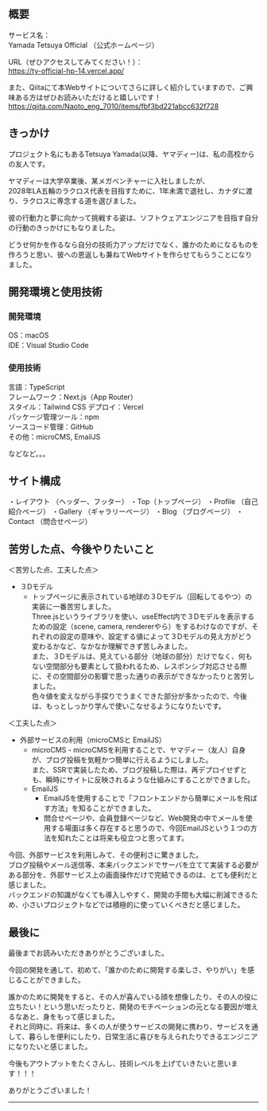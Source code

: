 ## 概要

サービス名：<br>
Yamada Tetsuya Official （公式ホームページ）<br>

URL（ぜひアクセスしてみてください！）：<br>
https://ty-official-hp-14.vercel.app/<br>

また、Qiitaにて本Webサイトについてさらに詳しく紹介していますので、ご興味ある方はぜひお読みいただけると嬉しいです！<br>
https://qiita.com/Naoto_eng_7010/items/fbf3bd221abcc632f728<br>

## きっかけ

プロジェクト名にもあるTetsuya Yamada(以降、ヤマディー)は、私の高校からの友人です。<br>

ヤマディーは大学卒業後、某メガベンチャーに入社しましたが、<br>
2028年LA五輪のラクロス代表を目指すために、1年未満で退社し、カナダに渡り、ラクロスに専念する道を選びました。<br>

彼の行動力と夢に向かって挑戦する姿は、ソフトウェアエンジニアを目指す自分の行動のきっかけにもなりました。<br>

どうせ何かを作るなら自分の技術力アップだけでなく、誰かのためになるものを作ろうと思い、彼への恩返しも兼ねてWebサイトを作らせてもらうことになりました。<br>

## 開発環境と使用技術

### 開発環境

OS：macOS<br>
IDE：Visual Studio Code

### 使用技術

言語：TypeScript<br>
フレームワーク：Next.js（App Router）<br>
スタイル：Tailwind CSS
デプロイ：Vercel<br>
パッケージ管理ツール：npm<br>
ソースコード管理：GitHub<br>
その他：microCMS, EmailJS<br>

などなど。。。

## サイト構成

・レイアウト （ヘッダー、フッター）
・Top（トップページ）
・Profile （自己紹介ページ）
・Gallery （ギャラリーページ）
・Blog （ブログページ）
・Contact （問合せページ）

## 苦労した点、今後やりたいこと

＜苦労した点、工夫した点＞<br>

- ３Dモデル
  - トップページに表示されている地球の３Dモデル（回転してるやつ）の実装に一番苦労しました。<br>
    Three.jsというライブラリを使い、useEffect内で３Dモデルを表示するための設定（scene, camera, rendererやら）をするわけなのですが、それぞれの設定の意味や、設定する値によって３Dモデルの見え方がどう変わるかなど、なかなか理解できず苦しみました。<br>
    また、３Dモデルは、見えている部分（地球の部分）だけでなく、何もない空間部分も要素として扱われるため、レスポンシブ対応させる際に、その空間部分の影響で思った通りの表示ができなかったりと苦労しました。<br>
    色々値を変えながら手探りでうまくできた部分が多かったので、今後は、もっとしっかり学んで使いこなせるようになりたいです。<br>

＜工夫した点＞<br>

- 外部サービスの利用（microCMSと EmailJS）
  - microCMS - microCMSを利用することで、ヤマディー（友人）自身が、ブログ投稿を気軽かつ簡単に行えるようにしました。<br>
    また、SSRで実装したため、ブログ投稿した際は、再デプロイせずとも、瞬時にサイトに反映されるような仕組みにすることができました。
  - EmailJS
    - EmailJSを使用することで「フロントエンドから簡単にメールを飛ばす方法」を知ることができました。
    - 問合せページや、会員登録ページなど、Web開発の中でメールを使用する場面は多く存在すると思うので、今回EmailJSという１つの方法を知れたことは将来も役立つと思ってます。

今回、外部サービスを利用しみて、その便利さに驚きました。<br>
ブログ投稿やメール送信等、本来バックエンドでサーバを立てて実装する必要がある部分を、外部サービス上の画面操作だけで完結できるのは、とても便利だと感じました。<br>
バックエンドの知識がなくても導入しやすく、開発の手間も大幅に削減できるため、小さいプロジェクトなどでは積極的に使っていくべきだと感じました。<br>

## 最後に

最後までお読みいただきありがとうございました。<br>

今回の開発を通して、初めて、「誰かのために開発する楽しさ、やりがい」を感じることができました。<br>

誰かのために開発をすると、その人が喜んでいる顔を想像したり、その人の役に立ちたい！という思いだったりと、開発のモチベーションの元となる要因が増えるなあと、身をもって感じました。<br>
それと同時に、将来は、多くの人が使うサービスの開発に携わり、サービスを通して、暮らしを便利にしたり、日常生活に喜びを与えられたりできるエンジニアになりたいと感じました。<br>

今後もアウトプットをたくさんし、技術レベルを上げていきたいと思います！！！<br>

ありがとうございました！

---
